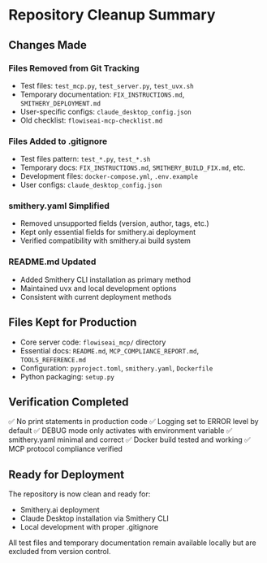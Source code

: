 # Repository Cleanup Summary

## Changes Made

### Files Removed from Git Tracking
- Test files: `test_mcp.py`, `test_server.py`, `test_uvx.sh`
- Temporary documentation: `FIX_INSTRUCTIONS.md`, `SMITHERY_DEPLOYMENT.md`
- User-specific configs: `claude_desktop_config.json`
- Old checklist: `flowiseai-mcp-checklist.md`

### Files Added to .gitignore
- Test files pattern: `test_*.py`, `test_*.sh`
- Temporary docs: `FIX_INSTRUCTIONS.md`, `SMITHERY_BUILD_FIX.md`, etc.
- Development files: `docker-compose.yml`, `.env.example`
- User configs: `claude_desktop_config.json`

### smithery.yaml Simplified
- Removed unsupported fields (version, author, tags, etc.)
- Kept only essential fields for smithery.ai deployment
- Verified compatibility with smithery.ai build system

### README.md Updated
- Added Smithery CLI installation as primary method
- Maintained uvx and local development options
- Consistent with current deployment methods

## Files Kept for Production
- Core server code: `flowiseai_mcp/` directory
- Essential docs: `README.md`, `MCP_COMPLIANCE_REPORT.md`, `TOOLS_REFERENCE.md`
- Configuration: `pyproject.toml`, `smithery.yaml`, `Dockerfile`
- Python packaging: `setup.py`

## Verification Completed
✅ No print statements in production code
✅ Logging set to ERROR level by default
✅ DEBUG mode only activates with environment variable
✅ smithery.yaml minimal and correct
✅ Docker build tested and working
✅ MCP protocol compliance verified

## Ready for Deployment
The repository is now clean and ready for:
- Smithery.ai deployment
- Claude Desktop installation via Smithery CLI
- Local development with proper .gitignore

All test files and temporary documentation remain available locally but are excluded from version control.